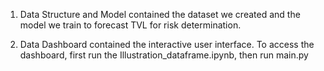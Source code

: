 1) Data Structure and Model contained the dataset we created and the model we train to forecast TVL for risk determination.
  
3) Data Dashboard contained the interactive user interface. To access the dashboard, first run the Illustration_dataframe.ipynb, then run main.py
